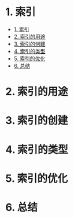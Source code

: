 # 1. 索引

<!-- TOC -->

- [1. 索引](#1-索引)
- [2. 索引的用途](#2-索引的用途)
- [3. 索引的创建](#3-索引的创建)
- [4. 索引的类型](#4-索引的类型)
- [5. 索引的优化](#5-索引的优化)
- [6. 总结](#6-总结)

<!-- /TOC -->

# 2. 索引的用途

# 3. 索引的创建

# 4. 索引的类型

# 5. 索引的优化

# 6. 总结